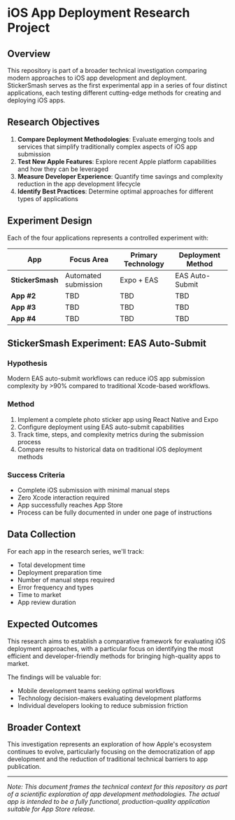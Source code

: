 # iOS App Deployment Research Project

## Overview

This repository is part of a broader technical investigation comparing modern approaches to iOS app development and deployment. StickerSmash serves as the first experimental app in a series of four distinct applications, each testing different cutting-edge methods for creating and deploying iOS apps.

## Research Objectives

1. **Compare Deployment Methodologies**: Evaluate emerging tools and services that simplify traditionally complex aspects of iOS app submission
2. **Test New Apple Features**: Explore recent Apple platform capabilities and how they can be leveraged
3. **Measure Developer Experience**: Quantify time savings and complexity reduction in the app development lifecycle
4. **Identify Best Practices**: Determine optimal approaches for different types of applications

## Experiment Design

Each of the four applications represents a controlled experiment with:

| App | Focus Area | Primary Technology | Deployment Method |
|-----|------------|-------------------|-------------------|
| **StickerSmash** | Automated submission | Expo + EAS | EAS Auto-Submit |
| **App #2** | TBD | TBD | TBD |
| **App #3** | TBD | TBD | TBD |
| **App #4** | TBD | TBD | TBD |

## StickerSmash Experiment: EAS Auto-Submit

### Hypothesis
Modern EAS auto-submit workflows can reduce iOS app submission complexity by >90% compared to traditional Xcode-based workflows.

### Method
1. Implement a complete photo sticker app using React Native and Expo
2. Configure deployment using EAS auto-submit capabilities
3. Track time, steps, and complexity metrics during the submission process
4. Compare results to historical data on traditional iOS deployment methods

### Success Criteria
- Complete iOS submission with minimal manual steps
- Zero Xcode interaction required
- App successfully reaches App Store
- Process can be fully documented in under one page of instructions

## Data Collection

For each app in the research series, we'll track:
- Total development time
- Deployment preparation time
- Number of manual steps required
- Error frequency and types
- Time to market
- App review duration

## Expected Outcomes

This research aims to establish a comparative framework for evaluating iOS deployment approaches, with a particular focus on identifying the most efficient and developer-friendly methods for bringing high-quality apps to market.

The findings will be valuable for:
- Mobile development teams seeking optimal workflows
- Technology decision-makers evaluating development platforms
- Individual developers looking to reduce submission friction

## Broader Context

This investigation represents an exploration of how Apple's ecosystem continues to evolve, particularly focusing on the democratization of app development and the reduction of traditional technical barriers to app publication.

---

*Note: This document frames the technical context for this repository as part of a scientific exploration of app development methodologies. The actual app is intended to be a fully functional, production-quality application suitable for App Store release.*